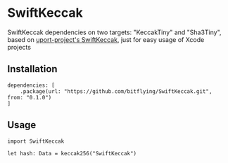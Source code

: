 # SwiftKeccak

SwiftKeccak dependencies on two targets:  "KeccakTiny" and "Sha3Tiny", based on [uport-project's SwiftKeccak](https://github.com/uport-project/SwiftKeccak), just for easy usage of Xcode projects

## Installation
```
dependencies: [
    .package(url: "https://github.com/bitflying/SwiftKeccak.git", from: "0.1.0")
]
```
## Usage 
```
import SwiftKeccak

let hash: Data = keccak256("SwiftKeccak")
```
